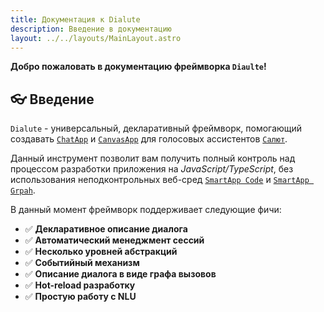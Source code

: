 ```yaml
---
title: Документация к Dialute
description: Введение в документацию
layout: ../../layouts/MainLayout.astro
---
```


**Добро пожаловать в документацию фреймворка `Diaulte`!**

## 👓 Введение
`Dialute` - универсальный, декларативный фреймворк, помогающий создавать [`ChatApp`](https://developers.sber.ru/docs/ru/va/background/basics/chatapp) и [`CanvasApp`](https://developers.sber.ru/docs/ru/va/background/basics/canvasapp) для голосовых ассистентов [`Салют`](https://salute.sber.ru/). 

Данный инструмент позволит вам получить полный контроль над процессом разработки приложения на _JavaScript/TypeScript_, без использования неподконтрольных веб-сред [`SmartApp Code`](https://developers.sber.ru/docs/ru/va/reference/code/overview) и [`SmartApp Grpah`](https://developers.sber.ru/docs/ru/va/reference/graph/overview).

В данный момент фреймворк поддерживает следующие фичи:
- ✅ **Декларативное описание диалога**
- ✅ **Автоматический менеджмент сессий**
- ✅ **Несколько уровней абстракций**
- ✅ **Событийный механизм**
- ✅ **Описание диалога в виде графа вызовов**
- ✅ **Hot-reload разработку**
- ✅ **Простую работу с NLU**

